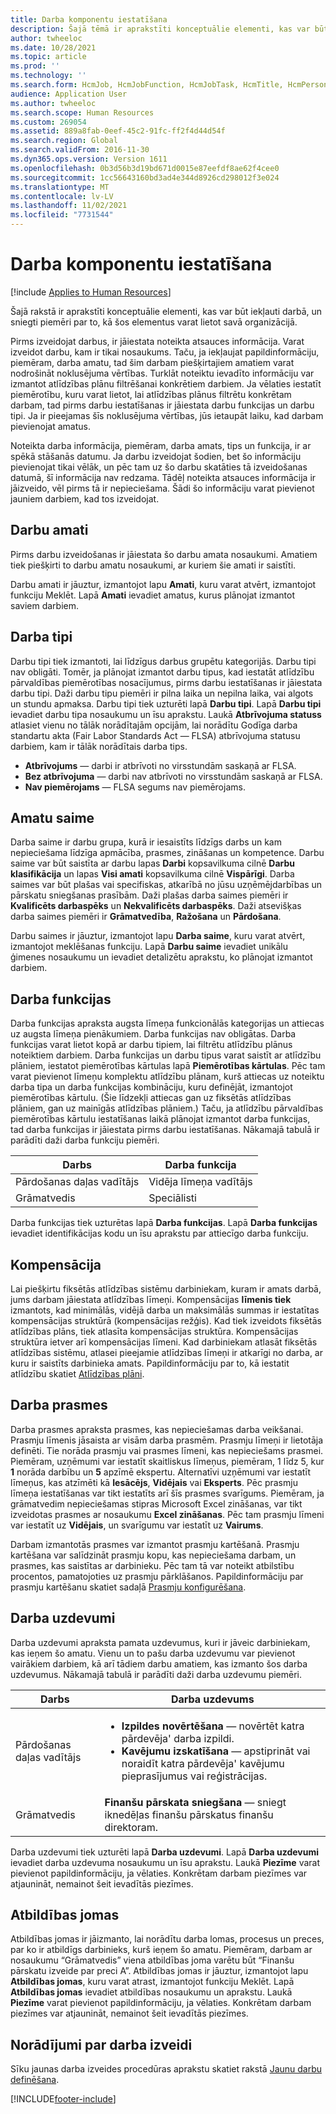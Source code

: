 ```yaml
---
title: Darba komponentu iestatīšana
description: Šajā tēmā ir aprakstīti konceptuālie elementi, kas var būt iekļauti darbā, un sniegti piemēri par to, kā šos elementus varat lietot savā organizācijā.
author: twheeloc
ms.date: 10/28/2021
ms.topic: article
ms.prod: ''
ms.technology: ''
ms.search.form: HcmJob, HcmJobFunction, HcmJobTask, HcmTitle, HcmPersonnelManagementWorkspace, HCMJobFamily
audience: Application User
ms.author: twheeloc
ms.search.scope: Human Resources
ms.custom: 269054
ms.assetid: 889a8fab-0eef-45c2-91fc-ff2f4d44d54f
ms.search.region: Global
ms.search.validFrom: 2016-11-30
ms.dyn365.ops.version: Version 1611
ms.openlocfilehash: 0b3d56b3d19bd671d0015e87eefdf8ae62f4cee0
ms.sourcegitcommit: 1cc56643160bd3ad4e344d8926cd298012f3e024
ms.translationtype: MT
ms.contentlocale: lv-LV
ms.lasthandoff: 11/02/2021
ms.locfileid: "7731544"
---
```

# <a name="set-up-the-components-of-a-job"></a>Darba komponentu iestatīšana

[!include [Applies to Human Resources](../includes/applies-to-hr.md)]

Šajā rakstā ir aprakstīti konceptuālie elementi, kas var būt iekļauti darbā, un sniegti piemēri par to, kā šos elementus varat lietot savā organizācijā. 

Pirms izveidojat darbus, ir jāiestata noteikta atsauces informācija. Varat izveidot darbu, kam ir tikai nosaukums. Taču, ja iekļaujat papildinformāciju, piemēram, darba amatu, tad šim darbam piešķirtajiem amatiem varat nodrošināt noklusējuma vērtības. Turklāt noteiktu ievadīto informāciju var izmantot atlīdzības plānu filtrēšanai konkrētiem darbiem. Ja vēlaties iestatīt piemērotību, kuru varat lietot, lai atlīdzības plānus filtrētu konkrētam darbam, tad pirms darbu iestatīšanas ir jāiestata darbu funkcijas un darbu tipi. Ja ir pieejamas šīs noklusējuma vērtības, jūs ietaupāt laiku, kad darbam pievienojat amatus. 

Noteikta darba informācija, piemēram, darba amats, tips un funkcija, ir ar spēkā stāšanās datumu. Ja darbu izveidojat šodien, bet šo informāciju pievienojat tikai vēlāk, un pēc tam uz šo darbu skatāties tā izveidošanas datumā, šī informācija nav redzama. Tādēļ noteikta atsauces informācija ir jāizveido, vēl pirms tā ir nepieciešama. Šādi šo informāciju varat pievienot jauniem darbiem, kad tos izveidojat.

## <a name="job-titles"></a>Darbu amati
Pirms darbu izveidošanas ir jāiestata šo darbu amata nosaukumi. Amatiem tiek piešķirti to darbu amatu nosaukumi, ar kuriem šie amati ir saistīti. 

Darbu amati ir jāuztur, izmantojot lapu **Amati**, kuru varat atvērt, izmantojot funkciju Meklēt. Lapā **Amati** ievadiet amatus, kurus plānojat izmantot saviem darbiem.

## <a name="job-types"></a>Darba tipi
Darbu tipi tiek izmantoti, lai līdzīgus darbus grupētu kategorijās. Darbu tipi nav obligāti. Tomēr, ja plānojat izmantot darbu tipus, kad iestatāt atlīdzību pārvaldības piemērotības nosacījumus, pirms darbu iestatīšanas ir jāiestata darbu tipi. Daži darbu tipu piemēri ir pilna laika un nepilna laika, vai algots un stundu apmaksa. Darbu tipi tiek uzturēti lapā **Darbu tipi**. Lapā **Darbu tipi** ievadiet darbu tipa nosaukumu un īsu aprakstu. Laukā **Atbrīvojuma statuss** atlasiet vienu no tālāk norādītajām opcijām, lai norādītu Godīga darba standartu akta (Fair Labor Standards Act — FLSA) atbrīvojuma statusu darbiem, kam ir tālāk norādītais darba tips.

-   **Atbrīvojums** — darbi ir atbrīvoti no virsstundām saskaņā ar FLSA.
-   **Bez atbrīvojuma** — darbi nav atbrīvoti no virsstundām saskaņā ar FLSA.
-   **Nav piemērojams** — FLSA segums nav piemērojams.

## <a name="job-family"></a>Amatu saime
Darba saime ir darbu grupa, kurā ir iesaistīts līdzīgs darbs un kam nepieciešama līdzīga apmācība, prasmes, zināšanas un kompetence. Darbu saime var būt saistīta ar darbu lapas **Darbi** kopsavilkuma cilnē **Darbu klasifikācija** un lapas **Visi amati** kopsavilkuma cilnē **Vispārīgi**. Darba saimes var būt plašas vai specifiskas, atkarībā no jūsu uzņēmējdarbības un pārskatu sniegšanas prasībām. Daži plašas darba saimes piemēri ir **Kvalificēts darbaspēks** un **Nekvalificēts darbaspēks**. Daži atsevišķas darba saimes piemēri ir **Grāmatvedība**, **Ražošana**  un **Pārdošana**.

Darbu saimes ir jāuztur, izmantojot lapu **Darba saime**, kuru varat atvērt, izmantojot meklēšanas funkciju. Lapā **Darbu saime** ievadiet unikālu ģimenes nosaukumu un ievadiet detalizētu aprakstu, ko plānojat izmantot darbiem.

## <a name="job-functions"></a>Darba funkcijas
Darba funkcijas apraksta augsta līmeņa funkcionālās kategorijas un attiecas uz augsta līmeņa pienākumiem. Darba funkcijas nav obligātas. Darba funkcijas varat lietot kopā ar darbu tipiem, lai filtrētu atlīdzību plānus noteiktiem darbiem. Darba funkcijas un darbu tipus varat saistīt ar atlīdzību plāniem, iestatot piemērotības kārtulas lapā **Piemērotības kārtulas**. Pēc tam varat pievienot līmeņu komplektu atlīdzību plānam, kurš attiecas uz noteiktu darba tipa un darba funkcijas kombināciju, kuru definējāt, izmantojot piemērotības kārtulu. (Šie līdzekļi attiecas gan uz fiksētās atlīdzības plāniem, gan uz mainīgās atlīdzības plāniem.) Taču, ja atlīdzību pārvaldības piemērotības kārtulu iestatīšanas laikā plānojat izmantot darba funkcijas, tad darba funkcijas ir jāiestata pirms darbu iestatīšanas. Nākamajā tabulā ir parādīti daži darba funkciju piemēri.

| Darbs           | Darba funkcija         |
|---------------|----------------------|
| Pārdošanas daļas vadītājs | Vidēja līmeņa vadītājs    |
| Grāmatvedis    | Speciālisti        |

Darba funkcijas tiek uzturētas lapā **Darba funkcijas**. Lapā **Darba funkcijas** ievadiet identifikācijas kodu un īsu aprakstu par attiecīgo darba funkciju.

## <a name="compensation"></a>Kompensācija
Lai piešķirtu fiksētās atlīdzības sistēmu darbiniekam, kuram ir amats darbā, jums darbam jāiestata atlīdzības līmeņi. Kompensācijas **līmenis tiek** izmantots, kad minimālās, vidējā darba un maksimālās summas ir iestatītas kompensācijas struktūrā (kompensācijas režģis). Kad tiek izveidots fiksētās atlīdzības plāns, tiek atlasīta kompensācijas struktūra. Kompensācijas struktūra ietver arī kompensācijas līmeni. Kad darbiniekam atlasāt fiksētās atlīdzības sistēmu, atlasei pieejamie atlīdzības līmeņi ir atkarīgi no darba, ar kuru ir saistīts darbinieka amats. Papildinformāciju par to, kā iestatit atlīdzību skatiet [Atlīdzības plāni](hr-compensation-overview.md).

## <a name="job-skills"></a>Darba prasmes
Darba prasmes apraksta prasmes, kas nepieciešamas darba veikšanai. Prasmju līmenis jāsaista ar visām darba prasmēm. Prasmju līmeņi ir lietotāja definēti. Tie norāda prasmju vai prasmes līmeni, kas nepieciešams prasmei. Piemēram, uzņēmumi var iestatīt skaitliskus līmeņus, piemēram, 1 līdz 5, kur **1** norāda darbību un **5** apzīmē ekspertu. Alternatīvi uzņēmumi var iestatīt līmeņus, kas atzīmēti kā **Iesācējs**, **Vidējais** vai **Eksperts**. Pēc prasmju līmeņa iestatīšanas var tikt iestatīts arī šīs prasmes svarīgums. Piemēram, ja grāmatvedim nepieciešamas stipras Microsoft Excel zināšanas, var tikt izveidotas prasmes ar nosaukumu **Excel zināšanas**. Pēc tam prasmju līmeni var iestatīt uz **Vidējais**, un svarīgumu var iestatīt uz **Vairums**.

Darbam izmantotās prasmes var izmantot prasmju kartēšanā. Prasmju kartēšana var salīdzināt prasmju kopu, kas nepieciešama darbam, un prasmes, kas saistītas ar darbinieku. Pēc tam tā var noteikt atbilstību procentos, pamatojoties uz prasmju pārklāšanos. Papildinformāciju par prasmju kartēšanu skatiet sadaļā [Prasmju konfigurēšana](hr-develop-skills.md). 

## <a name="job-tasks"></a>Darba uzdevumi
Darba uzdevumi apraksta pamata uzdevumus, kuri ir jāveic darbiniekam, kas ieņem šo amatu. Vienu un to pašu darba uzdevumu var pievienot vairākiem darbiem, kā arī tādiem darbu amatiem, kas izmanto šos darba uzdevumus. Nākamajā tabulā ir parādīti daži darba uzdevumu piemēri.

<table>
<thead>
<tr class="header">
<th>Darbs</th>
<th>Darba uzdevums</th>
</tr>
</thead>
<tbody>
<tr class="odd">
<td>Pārdošanas daļas vadītājs</td>
<td><ul>
<li><strong>Izpildes novērtēšana</strong> — novērtēt katra pārdevēja&#39; darba izpildi.</li>
<li><strong>Kavējumu izskatīšana</strong> — apstiprināt vai noraidīt katra pārdevēja&#39; kavējumu pieprasījumus vai reģistrācijas.</li>
</ul></td>
</tr>
<tr class="even">
<td>Grāmatvedis</td>
<td><strong>Finanšu pārskata sniegšana</strong> — sniegt iknedēļas finanšu pārskatus finanšu direktoram.</td>
</tr>
</tbody>
</table>

Darba uzdevumi tiek uzturēti lapā **Darba uzdevumi**. Lapā **Darba uzdevumi** ievadiet darba uzdevuma nosaukumu un īsu aprakstu. Laukā **Piezīme** varat pievienot papildinformāciju, ja vēlaties. Konkrētam darbam piezīmes var atjaunināt, nemainot šeit ievadītās piezīmes.

## <a name="areas-of-responsibility"></a>Atbildības jomas
Atbildības jomas ir jāizmanto, lai norādītu darba lomas, procesus un preces, par ko ir atbildīgs darbinieks, kurš ieņem šo amatu. Piemēram, darbam ar nosaukumu “Grāmatvedis” viena atbildības joma varētu būt “Finanšu pārskatu izveide par preci A”. Atbildības jomas ir jāuztur, izmantojot lapu **Atbildības jomas**, kuru varat atrast, izmantojot funkciju Meklēt. Lapā **Atbildības jomas** ievadiet atbildības nosaukumu un aprakstu. Laukā **Piezīme** varat pievienot papildinformāciju, ja vēlaties. Konkrētam darbam piezīmes var atjaunināt, nemainot šeit ievadītās piezīmes.

## <a name="steps-for-creating-a-job"></a>Norādījumi par darba izveidi
Sīku jaunas darba izveides procedūras aprakstu skatiet rakstā [Jaunu darbu definēšana](./hr-personnel-define-jobs.md). 


[!INCLUDE[footer-include](../includes/footer-banner.md)]
